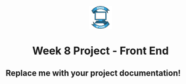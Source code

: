 <div align="center">
    <img alt="School of Code" src="./images/soc-logo.png" width="60" />
</div>
<h1 align="center">
  Week 8 Project - Front End
</h1>

## Replace me with your project documentation!
